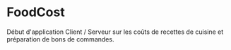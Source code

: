 FoodCost
========

Début d'application Client / Serveur sur les coûts de recettes de cuisine et préparation de bons de commandes.
